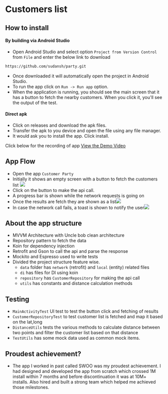 # Customers list

## How to install

#### By building via Android Studio
- Open Android Studio and select option `Project from Version Control` from `File` and enter the below link to download
```sh
https://github.com/sudansh/party.git
```
- Once downloaded it will automatically open the project in Android Studio.
- To run the app click on `Run -> Run app` option.
- When the application is running, you should see the main screen that it has a button to fetch the nearby customers. When you click it, you'll see the output of the test.

#### Direct apk
- Click on releases and download the apk files.
- Transfer the apk to you device and open the file using any file manager.
- It would ask you to install the app. Click install.

Click below for the recording of app
[View the Demo Video](https://imgur.com/5QVXvSR)

## App Flow
- Open the app `Customer Party`
- Initially it shows an empty screen with a button to fetch the customers list ![](resources/1.png)
- Click on the button to make the api call. 
- A progress bar is shown while the network requests is going on
- Once the results are fetch they are shown as a list![](resources/2.png)
- In case the network call fails, a toast is shown to notify the user![](resources/3.png)

## About the app structure
- MVVM Architecture with Uncle bob clean architecture
- Repository pattern to fetch the data
- Koin for dependency injection
- Retrofit and Gson to call the api and parse the response
- Mockito and Espresso used to write tests
- Divided the project structure feature wise.
    - `data` folder has `network` (retrofit) and `local` (entity) related files
    - `di` has files for DI using koin
    - `repository` has `CustomerRepository` for making the api call
    - `utils` has constants and distance calculation methods
    

## Testing
- `MainActivityTest` UI test to test the button click and fetching of results
- `CustomerRepositoryTest` to test customer list is fetched and map it based on the lat,long
- `DistanceUtils` tests the various methods to calculate distance between two points and filter the customer list based on that distance
- `TestUtils` has some mock data used as common mock items.


## Proudest achievement?

- The app I worked in past called SWOO was my proudest achievement. I had designed and developed the app from scratch which crossed 1M install within 7 months and before discontinuation it was at 10M+ installs.
Also hired and built a strong team which helped me achieved those milestones.  
